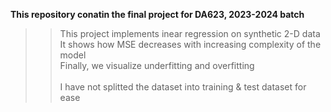 **This repository conatin the final project for DA623, 2023-2024 batch**
  >> This project implements inear regression on synthetic 2-D data<br>
  >> It shows how MSE decreases with increasing complexity of the model<br>
  >> Finally, we visualize underfitting and overfitting<br><br>
I have not splitted the dataset into training & test dataset for ease
